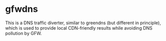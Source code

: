 # gfwdns

This is a DNS traffic diverter, similar to greendns (but different in principle), which is used to provide local CDN-friendly results while avoiding DNS pollution by GFW.

